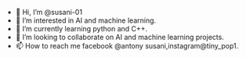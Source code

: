 - 👋 Hi, I’m @susani-01
- 👀 I’m interested in AI and machine learning.
- 🌱 I’m currently learning python and C++.
- 💞️ I’m looking to collaborate on AI and machine learning projects.
- 📫 How to reach me facebook @antony susani,instagram@tiny_pop1.

<!---
susani-01/susani-01 is a ✨ special ✨ repository because its `README.md` (this file) appears on your GitHub profile.
You can click the Preview link to take a look at your changes.
--->
